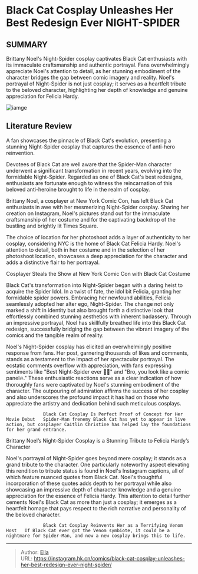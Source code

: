 # Black Cat Cosplay Unleashes Her Best Redesign Ever NIGHT-SPIDER


## SUMMARY 



  Brittany Noel&#39;s Night-Spider cosplay captivates Black Cat enthusiasts with its immaculate craftsmanship and authentic portrayal.   Fans overwhelmingly appreciate Noel&#39;s attention to detail, as her stunning embodiment of the character bridges the gap between comic imagery and reality.   Noel&#39;s portrayal of Night-Spider is not just cosplay; it serves as a heartfelt tribute to the beloved character, highlighting her depth of knowledge and genuine appreciation for Felicia Hardy.  

![iamge](https://static1.srcdn.com/wordpress/wp-content/uploads/2023/12/black-cat-night-spider.jpg)

## Literature Review

A fan showcases the pinnacle of Black Cat&#39;s evolution, presenting a stunning Night-Spider cosplay that captures the essence of anti-hero reinvention.




Devotees of Black Cat are well aware that the Spider-Man character underwent a significant transformation in recent years, evolving into the formidable Night-Spider. Regarded as one of Black Cat&#39;s best redesigns, enthusiasts are fortunate enough to witness the reincarnation of this beloved anti-heroine brought to life in the realm of cosplay.




Brittany Noel, a cosplayer at New York Comic Con, has left Black Cat enthusiasts in awe with her mesmerizing Night-Spider cosplay. Sharing her creation on Instagram, Noel&#39;s pictures stand out for the immaculate craftsmanship of her costume and for the captivating backdrop of the bustling and brightly lit Times Square.


 

The choice of location for her photoshoot adds a layer of authenticity to her cosplay, considering NYC is the home of Black Cat Felicia Hardy. Noel&#39;s attention to detail, both in her costume and in the selection of her photoshoot location, showcases a deep appreciation for the character and adds a distinctive flair to her portrayal.


 Cosplayer Steals the Show at New York Comic Con with Black Cat Costume 
          




Black Cat&#39;s transformation into Night-Spider began with a daring heist to acquire the Spider Idol. In a twist of fate, the idol bit Felicia, granting her formidable spider powers. Embracing her newfound abilities, Felicia seamlessly adopted her alter ego, Night-Spider. The change not only marked a shift in identity but also brought forth a distinctive look that effortlessly combined stunning aesthetics with inherent badassery. Through an impressive portrayal, Noel has skillfully breathed life into this Black Cat redesign, successfully bridging the gap between the vibrant imagery of the comics and the tangible realm of reality.

Noel&#39;s Night-Spider cosplay has elicited an overwhelmingly positive response from fans. Her post, garnering thousands of likes and comments, stands as a testament to the impact of her spectacular portrayal. The ecstatic comments overflow with appreciation, with fans expressing sentiments like &#34;Best Night-Spider ever 🙌🔥&#34; and &#34;Bro, you look like a comic panel🔥.&#34; These enthusiastic reactions serve as a clear indication of how thoroughly fans were captivated by Noel&#39;s stunning embodiment of the character. The outpouring of admiration affirms the success of her cosplay and also underscores the profound impact it has had on those who appreciate the artistry and dedication behind such meticulous cosplays.




                  Black Cat Cosplay Is Perfect Proof of Concept for Her Movie Debut   Spider-Man frenemy Black Cat has yet to appear in live action, but cosplayer Caitlin Christine has helped lay the foundations for her grand entrance.   



 Brittany Noel’s Night-Spider Cosplay is a Stunning Tribute to Felicia Hardy’s Character 

 

Noel&#39;s portrayal of Night-Spider goes beyond mere cosplay; it stands as a grand tribute to the character. One particularly noteworthy aspect elevating this rendition to tribute status is found in Noel&#39;s Instagram captions, all of which feature nuanced quotes from Black Cat. Noel&#39;s thoughtful incorporation of these quotes adds depth to her portrayal while also showcasing an impressive depth of character knowledge and a genuine appreciation for the essence of Felicia Hardy. This attention to detail further cements Noel&#39;s Black Cat as more than just a cosplay; it emerges as a heartfelt homage that pays respect to the rich narrative and personality of the beloved character.




                  Black Cat Cosplay Reinvents Her as a Terrifying Venom Host   If Black Cat ever got the Venom symbiote, it could be a nightmare for Spider-Man, and now a new cosplay brings this to life.    



---

> Author: [Ella](https://instagram.hk.cn/)  
> URL: https://instagram.hk.cn/comics/black-cat-cosplay-unleashes-her-best-redesign-ever-night-spider/  

